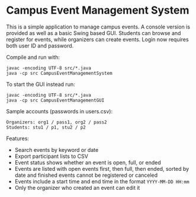 # Campus Event Management System

This is a simple application to manage campus events. A console version is provided as well as a basic Swing based GUI. Students can browse and register for events, while organizers can create events. Login now requires both user ID and password.

Compile and run with:

```
javac -encoding UTF-8 src/*.java
java -cp src CampusEventManagementSystem
```

To start the GUI instead run:

```
javac -encoding UTF-8 src/*.java
java -cp src CampusEventManagementGUI
```

Sample accounts (passwords in users.csv):
```
Organizers: org1 / pass1, org2 / pass2
Students: stu1 / p1, stu2 / p2
```

Features:
- Search events by keyword or date
- Export participant lists to CSV
- Event status shows whether an event is open, full, or ended
- Events are listed with open events first, then full, then ended, sorted by date
  and finished events cannot be registered or canceled
- Events include a start time and end time in the format `YYYY-MM-DD HH:mm`
- Only the organizer who created an event can edit it
